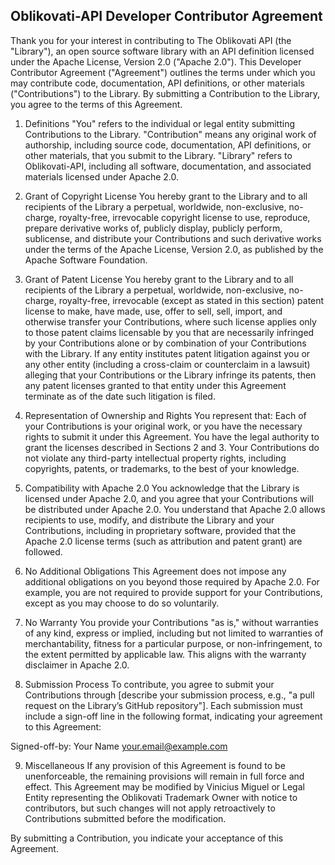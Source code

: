 ## Oblikovati-API Developer Contributor Agreement

Thank you for your interest in contributing to The Oblikovati API (the "Library"), an open source software library with an API definition licensed under the Apache License, Version 2.0 ("Apache 2.0"). This Developer Contributor Agreement ("Agreement") outlines the terms under which you may contribute code, documentation, API definitions, or other materials ("Contributions") to the Library.
By submitting a Contribution to the Library, you agree to the terms of this Agreement.

1. Definitions
"You" refers to the individual or legal entity submitting Contributions to the Library.
"Contribution" means any original work of authorship, including source code, documentation, API definitions, or other materials, that you submit to the Library.
"Library" refers to Oblikovati-API, including all software, documentation, and associated materials licensed under Apache 2.0.

2. Grant of Copyright License
You hereby grant to the Library and to all recipients of the Library a perpetual, worldwide, non-exclusive, no-charge, royalty-free, irrevocable copyright license to use, reproduce, prepare derivative works of, publicly display, publicly perform, sublicense, and distribute your Contributions and such derivative works under the terms of the Apache License, Version 2.0, as published by the Apache Software Foundation.

3. Grant of Patent License
You hereby grant to the Library and to all recipients of the Library a perpetual, worldwide, non-exclusive, no-charge, royalty-free, irrevocable (except as stated in this section) patent license to make, have made, use, offer to sell, sell, import, and otherwise transfer your Contributions, where such license applies only to those patent claims licensable by you that are necessarily infringed by your Contributions alone or by combination of your Contributions with the Library. If any entity institutes patent litigation against you or any other entity (including a cross-claim or counterclaim in a lawsuit) alleging that your Contributions or the Library infringe its patents, then any patent licenses granted to that entity under this Agreement terminate as of the date such litigation is filed.

4. Representation of Ownership and Rights
You represent that:
Each of your Contributions is your original work, or you have the necessary rights to submit it under this Agreement.
You have the legal authority to grant the licenses described in Sections 2 and 3.
Your Contributions do not violate any third-party intellectual property rights, including copyrights, patents, or trademarks, to the best of your knowledge.

5. Compatibility with Apache 2.0
You acknowledge that the Library is licensed under Apache 2.0, and you agree that your Contributions will be distributed under Apache 2.0. You understand that Apache 2.0 allows recipients to use, modify, and distribute the Library and your Contributions, including in proprietary software, provided that the Apache 2.0 license terms (such as attribution and patent grant) are followed.

6. No Additional Obligations
This Agreement does not impose any additional obligations on you beyond those required by Apache 2.0. For example, you are not required to provide support for your Contributions, except as you may choose to do so voluntarily.

7. No Warranty
You provide your Contributions "as is," without warranties of any kind, express or implied, including but not limited to warranties of merchantability, fitness for a particular purpose, or non-infringement, to the extent permitted by applicable law. This aligns with the warranty disclaimer in Apache 2.0.

8. Submission Process
To contribute, you agree to submit your Contributions through [describe your submission process, e.g., "a pull request on the Library’s GitHub repository"]. Each submission must include a sign-off line in the following format, indicating your agreement to this Agreement:

Signed-off-by: Your Name <your.email@example.com>

9. Miscellaneous
If any provision of this Agreement is found to be unenforceable, the remaining provisions will remain in full force and effect.
This Agreement may be modified by Vinicius Miguel or Legal Entity representing the Oblikovati Trademark Owner with notice to contributors, but such changes will not apply retroactively to Contributions submitted before the modification.

By submitting a Contribution, you indicate your acceptance of this Agreement.
